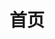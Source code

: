 ---
home: true
layout: BlogHome
icon: home
title: 首页
heroImage: /logo.svg
heroText: Menghuan1918的个人博客
heroFullScreen: true
tagline: 大三，是学生。计算机科学专业，喜欢折腾各种东西。
bgImage: /bg.webp
# bgImageDark: /bg-dark.png
# projects:
#   - icon: project
#     name: 项目名称
#     desc: 项目详细描述
#     link: https://你的项目链接

#   - icon: link
#     name: 链接名称
#     desc: 链接详细描述
#     link: https://链接地址

#   - icon: book
#     name: 书籍名称
#     desc: 书籍详细描述
#     link: https://你的书籍链接

#   - icon: article
#     name: 文章名称
#     desc: 文章详细描述
#     link: https://你的文章链接

#   - icon: friend
#     name: 伙伴名称
#     desc: 伙伴详细介绍
#     link: https://你的伙伴链接

#   - icon: https://theme-hope-assets.vuejs.press/logo.svg
#     name: 自定义项目
#     desc: 自定义详细介绍
#     link: https://你的自定义链接

footer: 除非另有声明，本博客所有文章采用 知识共享署名-非商业性使用-相同方式共享4.0协议 进行许可
---